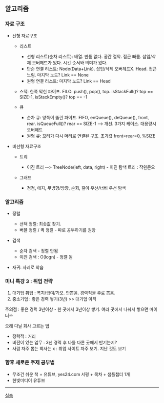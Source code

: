 ## 알고리즘

### 자료 구조
- 선형 자료구조
    - 리스트
        - 선형 리스트(순차 리스트): 배열. 빈틈 없다. 공간 절약. 접근 빠름. 삽입/삭제 오버헤드가 있다. 시간 순서와 의미가 있다.
        - 단순 연결 리스트: Node(Data+Link). 삽입/삭제 오버헤드X. Head. 접근 느림. 마지막 노드? Link == None
        - 원형 연결 리스트: 마지막 노드? Link == Head

    - 스택: 한쪽 막힌 파이프. FILO. push(), pop(), top. isStackFull()? top == SIZE-1, isStackEmpty()? top == -1

    - 큐
        - 순차 큐: 양쪽이 뚫린 파이프. FIFO, enQueue(), deQueue(), front, rear. isQueueFull()? rear == SIZE-1 --> 개선. 3가지 케이스. 대용량시 오버헤드
        - 원형 큐: 꼬리가 다시 머리로 연결된 구조. 초기값 front=rear=0, %SIZE

- 비선형 자료구조
    - 트리
        - 이진 트리 --> TreeNode(left, data, right) - 이진 탐색 트리 : 작왼큰오

    - 그래프
        - 정점, 에지, 무방향/방향, 순회, 깊이 우선/너비 우선 탐색

### 알고리즘
- 정렬
    - 선택 정렬: 최솟값 찾기.
    - 버블 정렬 / 퀵 정렬 - 따로 공부하기를 권장

- 검색
    - 순차 검색 - 정렬 안됨
    - 이진 검색 : O(logn) - 정렬 됨

- 재귀: 사례로 학습

### 미니 특강 3 : 취업 전략
1. 대기업 취업 : 복지/급여/가오. 안뽑음. 경력직을 주로 뽑음.
2. 중소기업 : 좋은 경력 쌓기(3년) >> 대기업 이직

주의점 : 좋은 경력 3년이상 - 한 곳에서 3년이상 쌓기. 여러 곳에서 나눠서 쌓으면 마이너스

오래 다닐 회사 고르는 법
- 정략적 : 거리
- 비전이 있는 업무 : 3년 경력 후 나를 다른 곳에서 반기는지?
- 사람 자주 뽑는 회사는 x : 취업 사이트 자주 보기. 지난 것도 보기

### 향후 새로운 주제 공부법
- 무조건 쉬운 책 + 유튜브, yes24.com 서평 + 목차 + 샘플챕터 1개
- 한빛미디어 유튜브

---

[실습](./)